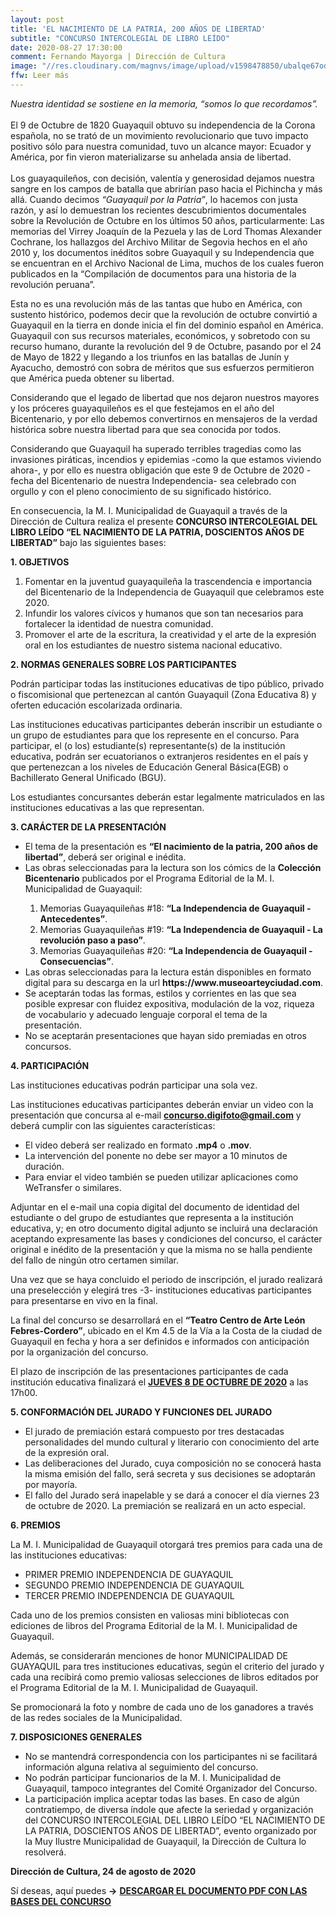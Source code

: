 ```yaml
---
layout: post
title: 'EL NACIMIENTO DE LA PATRIA, 200 AÑOS DE LIBERTAD'
subtitle: "CONCURSO INTERCOLEGIAL DE LIBRO LEÍDO"
date: 2020-08-27 17:30:00
comment: Fernando Mayorga | Dirección de Cultura
image: "//res.cloudinary.com/magnvs/image/upload/v1598478850/ubalqe67odchij5atjyc.jpg"
ffw: Leer más
---
```



*Nuestra identidad se sostiene en la memoria, “somos lo que recordamos”.*<br /><br/>El 9 de Octubre de 1820 Guayaquil obtuvo su independencia de la Corona española, no se trató de un movimiento revolucionario que tuvo impacto positivo sólo para nuestra comunidad, tuvo un alcance mayor: Ecuador y América, por fin vieron materializarse su anhelada ansia de libertad.<br /><br/>Los guayaquileños, con decisión, valentía y generosidad dejamos nuestra sangre en los campos de batalla que abrirían paso hacia el Pichincha y más allá. Cuando decimos *“Guayaquil por la Patria”*, lo hacemos con justa razón, y así lo demuestran los recientes descubrimientos documentales sobre la Revolución de Octubre en los últimos 50 años, particularmente: Las memorias del Virrey Joaquín de la Pezuela y las de Lord Thomas Alexander Cochrane, los hallazgos del Archivo Militar de Segovia hechos en el año 2010 y, los documentos inéditos sobre Guayaquil y su Independencia que se encuentran en el Archivo Nacional de Lima, muchos de los cuales fueron publicados en la “Compilación de documentos para una historia de la revolución peruana”.

Esta no es una revolución más de las tantas que hubo en América, con sustento histórico, podemos decir que la revolución de octubre convirtió a Guayaquil en la tierra en donde inicia el fin del dominio español en América. Guayaquil con sus recursos materiales, económicos, y sobretodo con su recurso humano, durante la revolución del 9 de Octubre, pasando por el 24 de Mayo de 1822 y llegando a los triunfos en las batallas de Junín y Ayacucho, demostró con sobra de méritos que sus esfuerzos permitieron que América pueda obtener su libertad.

Considerando que el legado de libertad que nos dejaron nuestros mayores y los próceres guayaquileños es el que festejamos en el año del Bicentenario, y por ello debemos convertirnos en mensajeros de la verdad histórica sobre nuestra libertad para que sea conocida por todos.

Considerando que Guayaquil ha superado terribles tragedias como las invasiones piráticas, incendios y epidemias -como la que estamos viviendo ahora-, y por ello es nuestra obligación que este 9 de Octubre de 2020 -fecha del Bicentenario de nuestra Independencia- sea celebrado con orgullo y con el pleno conocimiento de su significado histórico.

En consecuencia, la M. I. Municipalidad de Guayaquil a través de la Dirección de Cultura realiza el presente **CONCURSO INTERCOLEGIAL DEL LIBRO LEÍDO “EL NACIMIENTO DE LA PATRIA, DOSCIENTOS AÑOS DE LIBERTAD”** bajo las siguientes bases:



**1. OBJETIVOS**

<div class="leftie">
<ol>
<li>Fomentar en la juventud guayaquileña la trascendencia e importancia del Bicentenario de la Independencia de Guayaquil que celebramos este 2020.</li>
<li>Infundir los valores cívicos y humanos que son tan necesarios para fortalecer la identidad de nuestra comunidad.</li>
<li>Promover el arte de la escritura, la creatividad y el arte de la expresión oral en los estudiantes de nuestro sistema nacional educativo.</li>
</ol>
</div>

**2. NORMAS GENERALES SOBRE LOS PARTICIPANTES**

Podrán participar todas las instituciones educativas de tipo público, privado o fiscomisional que pertenezcan al cantón Guayaquil (Zona Educativa 8) y oferten educación escolarizada ordinaria.

Las instituciones educativas participantes deberán inscribir un estudiante o un grupo de estudiantes para que los represente en el concurso. Para participar, el (o los) estudiante(s) representante(s) de la institución educativa, podrán ser ecuatorianos o extranjeros residentes en el país y que pertenezcan a los niveles de Educación General Básica(EGB) o Bachillerato General Unificado (BGU).

Los estudiantes concursantes deberán estar legalmente matriculados en las instituciones educativas a las que representan.

**3. CARÁCTER DE LA PRESENTACIÓN**

<div class="leftie">
<ul>
<li>El tema de la presentación es <b>“El nacimiento de la patria, 200 años de libertad”</b>, deberá ser original e inédita.</li>
<li>Las obras seleccionadas para la lectura son los cómics de la <b>Colección Bicentenario</b> publicados por el Programa Editorial de la M. I. Municipalidad de Guayaquil:</li>
<ol>
	<li>Memorias Guayaquileñas #18: <b>“La Independencia de Guayaquil - Antecedentes”</b>.</li>
	<li>Memorias Guayaquileñas #19: <b>“La Independencia de Guayaquil - La revolución paso a paso”</b>.</li>
	<li>Memorias Guayaquileñas #20: <b>“La Independencia de Guayaquil - Consecuencias”</b>.</li>
</ol>
<li>Las obras seleccionadas para la lectura están disponibles en formato digital para su descarga en la url <b>https://www.museoarteyciudad.com</b>.</li>
<li>Se aceptarán todas las formas, estilos y corrientes en las que sea posible expresar con fluidez expositiva, modulación de la voz, riqueza de vocabulario y adecuado lenguaje corporal el tema de la presentación.</li>
<li>No se aceptarán presentaciones que hayan sido premiadas en otros concursos.</li>
</ul>
</div>

**4. PARTICIPACIÓN**

Las instituciones educativas podrán participar una sola vez.

Las instituciones educativas participantes deberán enviar un video con la presentación que concursa al e-mail **concurso.digifoto@gmail.com** y deberá cumplir con las siguientes características:

<div class="leftie">
<ul>
<li>El video deberá ser realizado en formato <b>.mp4</b> o <b>.mov</b>.</li>
<li>La intervención del ponente no debe ser mayor a 10 minutos de duración.</li>
<li>Para enviar el video también se pueden utilizar aplicaciones como WeTransfer o similares.</li>
</ul>
</div>

Adjuntar en el e-mail una copia digital del documento de identidad del estudiante o del grupo de estudiantes que representa a la institución educativa, y; en otro documento digital adjunto se incluirá una declaración aceptando expresamente las bases y condiciones del concurso, el carácter original e inédito de la presentación y que la misma no se halla pendiente del fallo de ningún otro certamen similar.

Una vez que se haya concluido el periodo de inscripción, el jurado realizará una preselección y elegirá tres -3- instituciones educativas participantes para presentarse en vivo en la final.

La final del concurso se desarrollará en el **“Teatro Centro de Arte León Febres-Cordero”**, ubicado en el Km 4.5 de la Vía a la Costa de la ciudad de Guayaquil en fecha y hora a ser definidos e informados con anticipación por la organización del concurso.

El plazo de inscripción de las presentaciones participantes de cada institución educativa finalizará el <u><strong>JUEVES 8 DE OCTUBRE DE 2020</strong></u> a las 17h00.


**5. CONFORMACIÓN DEL JURADO Y FUNCIONES DEL JURADO**

<div class="leftie">
<ul>
<li>El jurado de premiación estará compuesto por tres destacadas personalidades del mundo cultural y literario con conocimiento del arte de la expresión oral.</li>
<li>Las deliberaciones del Jurado, cuya composición no se conocerá hasta la misma emisión del fallo, será secreta y sus decisiones se adoptarán por mayoría.</li>
<li>El fallo del Jurado será inapelable y se dará a conocer el día viernes 23 de octubre de 2020. La premiación se realizará en un acto especial.</li>
</ul>
</div>

**6. PREMIOS**

La M. I. Municipalidad de Guayaquil otorgará tres premios para cada una de las instituciones educativas:

- PRIMER PREMIO INDEPENDENCIA DE GUAYAQUIL
- SEGUNDO PREMIO INDEPENDENCIA DE GUAYAQUIL
- TERCER PREMIO INDEPENDENCIA DE GUAYAQUIL

Cada uno de los premios consisten en valiosas mini bibliotecas con ediciones de libros del Programa Editorial de la M. I. Municipalidad de Guayaquil.

Además, se considerarán menciones de honor MUNICIPALIDAD DE GUAYAQUIL para tres instituciones educativas, según el criterio del jurado y cada una recibirá como premio valiosas selecciones de libros editados por el Programa Editorial de la M. I. Municipalidad de Guayaquil.

Se promocionará la foto y nombre de cada uno de los ganadores a través de las redes sociales de la Municipalidad.

**7. DISPOSICIONES GENERALES**

<div class="leftie">
<ul>
<li>No se mantendrá correspondencia con los participantes ni se facilitará información alguna relativa al seguimiento del concurso.</li>
<li>No podrán participar funcionarios de la M. I. Municipalidad de Guayaquil, tampoco integrantes del Comité Organizador del Concurso.</li>
<li>La participación implica aceptar todas las bases. En caso de algún contratiempo, de diversa índole que afecte la seriedad y organización del CONCURSO INTERCOLEGIAL DEL LIBRO LEÍDO “EL NACIMIENTO DE LA PATRIA, DOSCIENTOS AÑOS DE LIBERTAD”, evento organizado por la Muy Ilustre Municipalidad de Guayaquil, la Dirección de Cultura lo resolverá.</li>
</ul>
</div>

**Dirección de Cultura, 24 de agosto de 2020**

Sí deseas, aquí puedes <b>&#8594;</b> **[DESCARGAR EL DOCUMENTO PDF CON LAS BASES DEL CONCURSO](//res.cloudinary.com/magnvs/image/upload/v1599674458/sjnarocb9zg7aestzhbw.pdf)**
